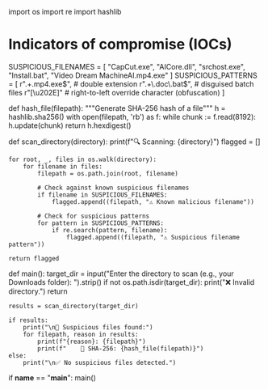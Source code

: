 import os
import re
import hashlib

# Indicators of compromise (IOCs)
SUSPICIOUS_FILENAMES = [
    "CapCut.exe",
    "AICore.dll",
    "srchost.exe",
    "Install.bat",
    "Video Dream MachineAI.mp4.exe"
]
SUSPICIOUS_PATTERNS = [
    r".+\.mp4\.exe$",    # double extension
    r".+\.doc\.bat$",    # disguised batch files
    r"[\u202E]"          # right-to-left override character (obfuscation)
]

def hash_file(filepath):
    """Generate SHA-256 hash of a file"""
    h = hashlib.sha256()
    with open(filepath, 'rb') as f:
        while chunk := f.read(8192):
            h.update(chunk)
    return h.hexdigest()

def scan_directory(directory):
    print(f"🔍 Scanning: {directory}")
    flagged = []

    for root, _, files in os.walk(directory):
        for filename in files:
            filepath = os.path.join(root, filename)

            # Check against known suspicious filenames
            if filename in SUSPICIOUS_FILENAMES:
                flagged.append((filepath, "⚠️ Known malicious filename"))

            # Check for suspicious patterns
            for pattern in SUSPICIOUS_PATTERNS:
                if re.search(pattern, filename):
                    flagged.append((filepath, "⚠️ Suspicious filename pattern"))

    return flagged

def main():
    target_dir = input("Enter the directory to scan (e.g., your Downloads folder): ").strip()
    if not os.path.isdir(target_dir):
        print("❌ Invalid directory.")
        return

    results = scan_directory(target_dir)

    if results:
        print("\n🚨 Suspicious files found:")
        for filepath, reason in results:
            print(f"{reason}: {filepath}")
            print(f"    🔐 SHA-256: {hash_file(filepath)}")
    else:
        print("\n✅ No suspicious files detected.")

if __name__ == "__main__":
    main()

